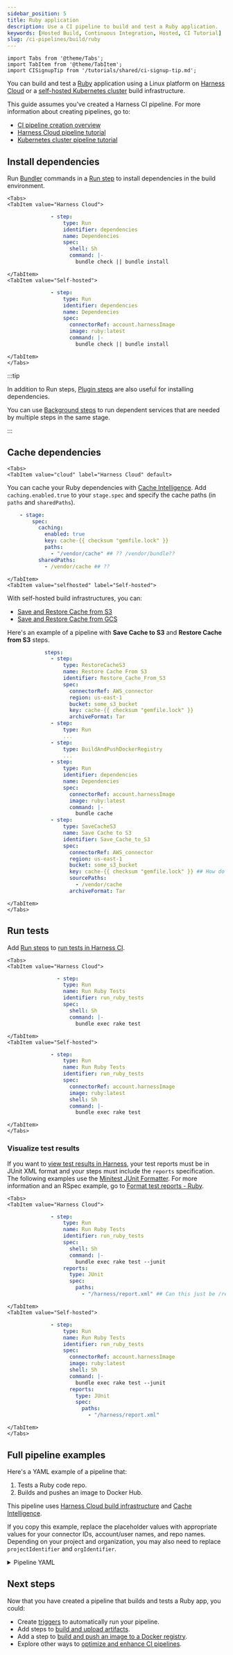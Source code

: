 ```yaml
---
sidebar_position: 5
title: Ruby application
description: Use a CI pipeline to build and test a Ruby application.
keywords: [Hosted Build, Continuous Integration, Hosted, CI Tutorial]
slug: /ci-pipelines/build/ruby
---
```


```mdx-code-block
import Tabs from '@theme/Tabs';
import TabItem from '@theme/TabItem';
import CISignupTip from '/tutorials/shared/ci-signup-tip.md';
```

<ctabanner
  buttonText="Learn More"
  title="Continue your learning journey."
  tagline="Take a Continuous Integration Certification today!"
  link="/certifications/continuous-integration"
  closable={true}
  target="_self"
/>

You can build and test a [Ruby](https://www.ruby-lang.org/en/) application using a Linux platform on [Harness Cloud](/docs/continuous-integration/use-ci/set-up-build-infrastructure/use-harness-cloud-build-infrastructure) or a [self-hosted Kubernetes cluster](/docs/category/set-up-kubernetes-cluster-build-infrastructures/) build infrastructure.

This guide assumes you've created a Harness CI pipeline. For more information about creating pipelines, go to:

* [CI pipeline creation overview](/docs/continuous-integration/use-ci/prep-ci-pipeline-components)
* [Harness Cloud pipeline tutorial](/tutorials/ci-pipelines/fastest-ci)
* [Kubernetes cluster pipeline tutorial](/tutorials/ci-pipelines/build/kubernetes-build-farm)

<CISignupTip />

## Install dependencies

Run [Bundler](https://bundler.io/guides/getting_started.html) commands in a [Run step](/docs/continuous-integration/use-ci/run-ci-scripts/run-step-settings) to install dependencies in the build environment.

```mdx-code-block
<Tabs>
<TabItem value="Harness Cloud">
```

```yaml
              - step:
                  type: Run
                  identifier: dependencies
                  name: Dependencies
                  spec:
                    shell: Sh
                    command: |-
                      bundle check || bundle install
```

```mdx-code-block
</TabItem>
<TabItem value="Self-hosted">
```

```yaml
              - step:
                  type: Run
                  identifier: dependencies
                  name: Dependencies
                  spec:
                    connectorRef: account.harnessImage
                    image: ruby:latest
                    command: |-
                      bundle check || bundle install
```

```mdx-code-block
</TabItem>
</Tabs>
```

:::tip

In addition to Run steps, [Plugin steps](/docs/continuous-integration/use-ci/use-drone-plugins/explore-ci-plugins) are also useful for installing dependencies.

You can use [Background steps](/docs/continuous-integration/use-ci/manage-dependencies/background-step-settings) to run dependent services that are needed by multiple steps in the same stage.

:::

## Cache dependencies

```mdx-code-block
<Tabs>
<TabItem value="cloud" label="Harness Cloud" default>
```

<!-- not sure what the cache path is for Ruby. Also update in full pipeline example. -->

You can cache your Ruby dependencies with [Cache Intelligence](/docs/continuous-integration/use-ci/caching-ci-data/cache-intelligence). Add `caching.enabled.true` to your `stage.spec` and specify the cache paths (in `paths` and `sharedPaths`).

```yaml
    - stage:
        spec:
          caching:
            enabled: true
            key: cache-{{ checksum "gemfile.lock" }}
            paths:
              - "/vendor/cache" ## ?? /vendor/bundle??
          sharedPaths:
            - /vendor/cache ## ??
```

```mdx-code-block
</TabItem>
<TabItem value="selfhosted" label="Self-hosted">
```

With self-hosted build infrastructures, you can:

* [Save and Restore Cache from S3](/docs/continuous-integration/use-ci/caching-ci-data/saving-cache/)
* [Save and Restore Cache from GCS](/docs/continuous-integration/use-ci/caching-ci-data/save-cache-in-gcs)

Here's an example of a pipeline with **Save Cache to S3** and **Restore Cache from S3** steps.

<!-- need a run step to do `bundle cache` and then save the cache? -->

```yaml
            steps:
              - step:
                  type: RestoreCacheS3
                  name: Restore Cache From S3
                  identifier: Restore_Cache_From_S3
                  spec:
                    connectorRef: AWS_connector
                    region: us-east-1
                    bucket: some_s3_bucket
                    key: cache-{{ checksum "gemfile.lock" }}
                    archiveFormat: Tar
              - step:
                  type: Run
                  ...
              - step:
                  type: BuildAndPushDockerRegistry
                  ...
              - step:
                  type: Run
                  identifier: dependencies
                  name: Dependencies
                  spec:
                    connectorRef: account.harnessImage
                    image: ruby:latest
                    command: |-
                      bundle cache
              - step:
                  type: SaveCacheS3
                  name: Save Cache to S3
                  identifier: Save_Cache_to_S3
                  spec:
                    connectorRef: AWS_connector
                    region: us-east-1
                    bucket: some_s3_bucket
                    key: cache-{{ checksum "gemfile.lock" }} ## How do you save what was cached by `bundle cache`?
                    sourcePaths:
                      - /vendor/cache
                    archiveFormat: Tar
```

```mdx-code-block
</TabItem>
</Tabs>
```

## Run tests

Add [Run steps](/docs/continuous-integration/use-ci/run-ci-scripts/run-step-settings/) to [run tests in Harness CI](/docs/continuous-integration/use-ci/set-up-test-intelligence/run-tests-in-ci).

```mdx-code-block
<Tabs>
<TabItem value="Harness Cloud">
```

```yaml
                - step:
                  type: Run
                  name: Run Ruby Tests
                  identifier: run_ruby_tests
                  spec:
                    shell: Sh
                    command: |-
                      bundle exec rake test
```

```mdx-code-block
</TabItem>
<TabItem value="Self-hosted">
```

```yaml
              - step:
                  type: Run
                  name: Run Ruby Tests
                  identifier: run_ruby_tests
                  spec:
                    connectorRef: account.harnessImage
                    image: ruby:latest
                    shell: Sh
                    command: |-
                      bundle exec rake test
```

```mdx-code-block
</TabItem>
</Tabs>
```

### Visualize test results

If you want to [view test results in Harness](/docs/continuous-integration/use-ci/set-up-test-intelligence/viewing-tests/), your test reports must be in JUnit XML format and your steps must include the `reports` specification. The following examples use the [Minitest JUnit Formatter](https://github.com/aespinosa/minitest-junit). For more information and an RSpec example, go to [Format test reports - Ruby](/docs/continuous-integration/use-ci/set-up-test-intelligence/test-report-ref#ruby).

```mdx-code-block
<Tabs>
<TabItem value="Harness Cloud">
```

```yaml
              - step:
                  type: Run
                  name: Run Ruby Tests
                  identifier: run_ruby_tests
                  spec:
                    shell: Sh
                    command: |-
                      bundle exec rake test --junit
                  reports:
                    type: JUnit
                    spec:
                      paths:
                        - "/harness/report.xml" ## Can this just be /report.xml?
```

```mdx-code-block
</TabItem>
<TabItem value="Self-hosted">
```

```yaml
              - step:
                  type: Run
                  name: Run Ruby Tests
                  identifier: run_ruby_tests
                  spec:
                    connectorRef: account.harnessImage
                    image: ruby:latest
                    shell: Sh
                    command: |-
                      bundle exec rake test --junit
                    reports:
                      type: JUnit
                      spec:
                        paths:
                          - "/harness/report.xml"
```

```mdx-code-block
</TabItem>
</Tabs>
```

<!-- commented out due to bug  CI-8203 - ## Specify version

```mdx-code-block
<Tabs>
<TabItem value="Harness Cloud">
```

Node is pre-installed on Hosted Cloud runners. For details about all available tools and versions, go to [Platforms and image specifications](/docs/continuous-integration/use-ci/set-up-build-infrastructure/use-harness-cloud-build-infrastructure#platforms-and-image-specifications).

If your application requires a specific Node version, add a **Run** step to install it.

<details>
<summary>Install one Node version</summary>

```yaml
              - step:
                  type: Run
                  name: Install Node
                  identifier: installnode
                  spec:
                    shell: Sh
                    envVariables:
                      NODE_VERSION: 18.16.0
                    command: |-
                      mkdir $HOME/nodejs
                      curl -L https://nodejs.org/dist/v${NODE_VERSION}/node-v${NODE_VERSION}-linux-x64.tar.xz | tar xJ -C $HOME/nodejs
                      export PATH=$HOME/nodejs/node-v${NODE_VERSION}-linux-x64/bin:$PATH
```

</details>

<details>
<summary>Install multiple Node versions</summary>

1. Add the [matrix looping strategy](/docs/platform/pipelines/looping-strategies-matrix-repeat-and-parallelism/) configuration to your stage.

```yaml
    - stage:
        strategy:
          matrix:
            nodeVersion:
              - 18.16.0
              - 20.2.0
```

2. Reference the matrix variable in your steps.

```yaml
              - step:
                  type: Run
                  name: Install node
                  identifier: installnode
                  spec:
                    shell: Sh
                    command: |-
                      mkdir $HOME/nodejs
                      curl -L https://nodejs.org/dist/v${NODE_VERSION}/node-v${NODE_VERSION}-linux-x64.tar.xz | tar xJ -C $HOME/nodejs
                      export PATH=$HOME/nodejs/node-v${NODE_VERSION}-linux-x64/bin:$PATH
                    envVariables:
                      NODE_VERSION: <+matrix.nodeVersion>
```

</details>

```mdx-code-block
</TabItem>
<TabItem value="Self-hosted">
```

Specify the desired [Node Docker image](https://hub.docker.com/_/node) tag in your steps. There is no need for a separate install step when using Docker.

<details>
<summary>Use a specific Node version</summary>

```yaml
              - step:
                  type: Run
                  name: Node Version
                  identifier: nodeversion
                  spec:
                    connectorRef: account.harnessImage
                    image: node:18.16.0
                    shell: Sh
                    command: |-
                      npm version
```

</details>

<details>
<summary>Use multiple node versions</summary>

1. Add the [matrix looping strategy](/docs/platform/pipelines/looping-strategies-matrix-repeat-and-parallelism/) configuration to your stage.

```yaml
    - stage:
        strategy:
          matrix:
            nodeVersion:
              - 18.16.0
              - 20.2.0
```

2. Reference the matrix variable in the `image` field of your steps.

```yaml
              - step:
                  type: Run
                  name: Node Version
                  identifier: nodeversion
                  spec:
                    connectorRef: account.harnessImage
                    image: node:<+matrix.nodeVersion>
                    shell: Sh
                    command: |-
                      npm version
```

</details>

```mdx-code-block
</TabItem>
</Tabs>
```
-->

## Full pipeline examples

Here's a YAML example of a pipeline that:

1. Tests a Ruby code repo.
2. Builds and pushes an image to Docker Hub.

This pipeline uses [Harness Cloud build infrastructure](/docs/continuous-integration/use-ci/set-up-build-infrastructure/use-harness-cloud-build-infrastructure) and [Cache Intelligence](/docs/continuous-integration/use-ci/caching-ci-data/cache-intelligence).

If you copy this example, replace the placeholder values with appropriate values for your connector IDs, account/user names, and repo names. Depending on your project and organization, you may also need to replace `projectIdentifier` and `orgIdentifier`.

<details>
<summary>Pipeline YAML</summary>

```yaml
pipeline:
  name: ruby
  identifier: ruby
  projectIdentifier: default
  orgIdentifier: default
  tags: {}
  properties:
    ci:
      codebase:
        connectorRef: YOUR_CODE_REPO_CONNECTOR_ID
        repoName: YOUR_REPO_NAME
        build: <+input>
  stages:
    - stage:
        name: build
        identifier: build
        description: ""
        type: CI
        spec:
          cloneCodebase: true
          caching:
            enabled: true
            key: cache-{{ checksum "gemfile.lock" }}
            paths:
              - /vendor/cache ## ?
          sharedPaths:
            - /vendor/cache ## ?
          platform:
            os: Linux
            arch: Amd64
          runtime:
            type: Cloud
            spec: {}
          execution:
            steps:
              - step:
                  type: Run
                  identifier: dependencies
                  name: Dependencies
                  spec:
                    shell: Sh
                    command: bundle check || bundle install
              - step:
                  type: BuildAndPushDockerRegistry
                  name: BuildAndPushDockerRegistry_1
                  identifier: BuildAndPushDockerRegistry_1
                  spec:
                    connectorRef: YOUR_DOCKER_CONNECTOR_ID
                    repo: YOUR_DOCKER_HUB_USERNAME/YOUR_DOCKER_REPO_NAME
                    tags:
                      - <+pipeline.sequenceId>
```

</details>

<!-- need a K8s pipeline example -->

## Next steps

Now that you have created a pipeline that builds and tests a Ruby app, you could:

* Create [triggers](/docs/category/triggers) to automatically run your pipeline.
* Add steps to [build and upload artifacts](/docs/category/build-and-upload-artifacts).
* Add a step to [build and push an image to a Docker registry](/docs/continuous-integration/use-ci/build-and-upload-artifacts/build-and-push-to-docker-hub-step-settings/).
* Explore other ways to [optimize and enhance CI pipelines](/docs/continuous-integration/use-ci/optimize-and-more/optimizing-ci-build-times).
